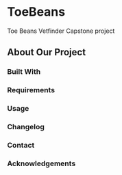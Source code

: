 # ToeBeans
Toe Beans Vetfinder Capstone project 


## About Our Project


### Built With


### Requirements


### Usage


### Changelog


### Contact


### Acknowledgements
